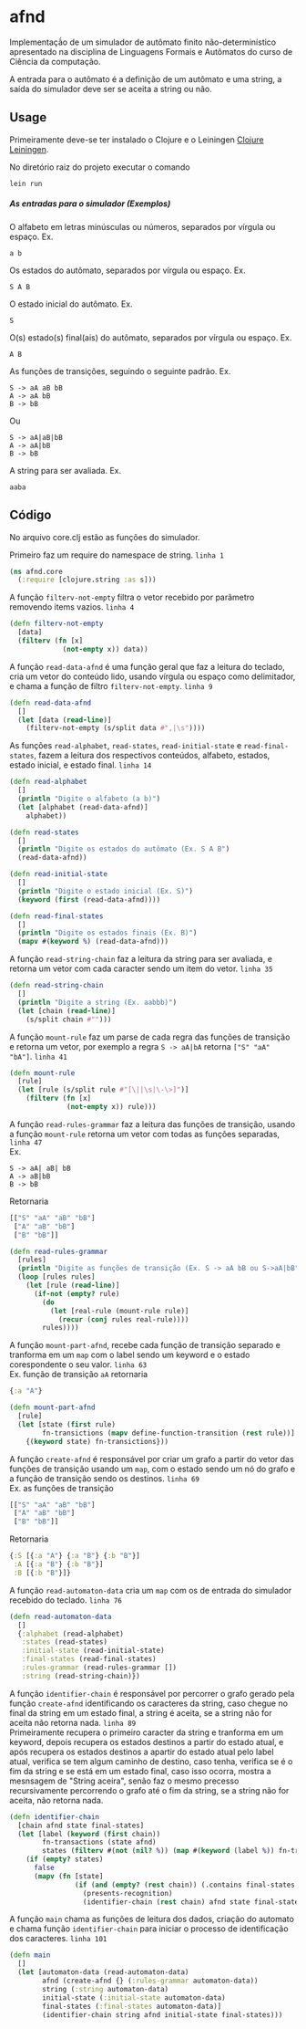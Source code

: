 # afnd
Implementaçã́o de um simulador de autômato finito não-determinístico 
apresentado na disciplina de Linguagens Formais e Autômatos do curso de 
Ciência da computação.
 
A entrada para o autômato é a definição de um autômato e uma string, a saída
do simulador deve ser se aceita a string ou não.

## Usage

Primeiramente deve-se ter instalado o Clojure e o Leiningen [Clojure](https://clojure.org/guides/getting_started) [Leiningen](https://leiningen.org/#install).


No diretório raiz do projeto executar o comando  
```
lein run
```

##### As entradas para o simulador (Exemplos)
O alfabeto em letras minúsculas ou números, separados por vírgula ou espaço. Ex.  
```
a b
```

Os estados do autômato, separados por vírgula ou espaço. Ex.  
```
S A B
```

O estado inicial do autômato. Ex.  
```
S
```

O(s) estado(s) final(ais) do autômato, separados por vírgula ou espaço. Ex.  
```
A B
```

As funções de transições, seguindo o seguinte padrão. Ex.
```
S -> aA aB bB
A -> aA bB
B -> bB
```
Ou
```
S -> aA|aB|bB
A -> aA|bB
B -> bB
```

A string para ser avaliada. Ex.
```
aaba
```

## Código

No arquivo core.clj estão as funções do simulador.  

Primeiro faz um require do namespace de string. ``linha 1``
```clojure
(ns afnd.core
  (:require [clojure.string :as s]))
```

A função ``filterv-not-empty`` filtra o vetor recebido por parâmetro 
removendo items vazios. ``linha 4``
```clojure
(defn filterv-not-empty
  [data]
  (filterv (fn [x]
             (not-empty x)) data))
```

A função ``read-data-afnd`` é uma função geral que faz a leitura do teclado, 
cria um vetor do conteúdo lido, usando vírgula ou espaço como delimitador, 
e chama a função de filtro ``filterv-not-empty``. ``linha 9``  
```clojure
(defn read-data-afnd
  []
  (let [data (read-line)]
    (filterv-not-empty (s/split data #",|\s"))))
```

As funções ``read-alphabet``, ``read-states``, ``read-initial-state`` e 
``read-final-states``, fazem a leitura dos respectivos conteúdos, alfabeto, 
estados, estado inicial, e estado final. ``linha 14``
```clojure
(defn read-alphabet
  []
  (println "Digite o alfabeto (a b)")
  (let [alphabet (read-data-afnd)]
    alphabet))

(defn read-states
  []
  (println "Digite os estados do autômato (Ex. S A B")
  (read-data-afnd))

(defn read-initial-state
  []
  (println "Digite o estado inicial (Ex. S)")
  (keyword (first (read-data-afnd))))

(defn read-final-states
  []
  (println "Digite os estados finais (Ex. B)")
  (mapv #(keyword %) (read-data-afnd)))
```

A função ``read-string-chain`` faz a leitura da string para ser avaliada, 
e retorna um vetor com cada caracter sendo um item do vetor. ``linha 35``  
```clojure
(defn read-string-chain
  []
  (println "Digite a string (Ex. aabbb)")
  (let [chain (read-line)]
    (s/split chain #"")))
```

A função ``mount-rule`` faz um parse de cada regra das funções de transição 
e retorna um vetor, por exemplo a regra ``S -> aA|bA`` retorna ``["S" "aA" "bA"]``. ``linha 41``  
```clojure
(defn mount-rule
  [rule]
  (let [rule (s/split rule #"[\||\s|\-\>]")]
    (filterv (fn [x]
              (not-empty x)) rule)))
```

A função ``read-rules-grammar`` faz a leitura das funções de transição, 
usando a função ``mount-rule`` retorna um vetor com todas as funções separadas, ``linha 47``  
Ex.  
```
S -> aA| aB| bB  
A -> aB|bB  
B -> bB  
```
Retornaria  
```clojure
[["S" "aA" "aB" "bB"]
 ["A" "aB" "bB"]
 ["B" "bB"]]
```
```clojure
(defn read-rules-grammar
  [rules]
  (println "Digite as funções de transição (Ex. S -> aA bB ou S->aA|bB")
  (loop [rules rules]
    (let [rule (read-line)]
      (if-not (empty? rule)
        (do
          (let [real-rule (mount-rule rule)]
            (recur (conj rules real-rule))))
        rules))))
```

A função ``mount-part-afnd``, recebe cada função de transição separado 
e tranforma em um ``map`` com o label sendo um keyword e o estado 
corespondente o seu valor. ``linha 63``  
Ex. função de transição ``aA`` retornaria  
```clojure
{:a "A"}
```
```clojure
(defn mount-part-afnd
  [rule]
  (let [state (first rule)
        fn-transictions (mapv define-function-transition (rest rule))]
    {(keyword state) fn-transictions}))
```

A função ``create-afnd`` é responsável por criar um grafo a partir do vetor das  
funções de transição usando um ``map``, com o estado sendo um nó do grafo 
e a função de transição sendo os destinos. ``linha 69``  
Ex. as funções de transição  
```clojure
[["S" "aA" "aB" "bB"]
 ["A" "aB" "bB"]
 ["B" "bB"]]
```
Retornaria  
```clojure
{:S [{:a "A"} {:a "B"} {:b "B"}]
 :A [{:a "B"} {:b "B"}]
 :B [{:b "B"}]}
```

A função ``read-automaton-data`` cria um ``map`` com os de entrada do simulador 
recebido do teclado. ``linha 76``  
```clojure
(defn read-automaton-data
  []
  {:alphabet (read-alphabet)
   :states (read-states)
   :initial-state (read-initial-state)
   :final-states (read-final-states)
   :rules-grammar (read-rules-grammar [])
   :string (read-string-chain)})
```

A função ``identifier-chain`` é responsável por percorrer o grafo gerado 
pela função ``create-afnd`` identificando os caracteres da string, caso 
chegue no final da string em um estado final, a string é aceita, se a string não 
for aceita não retorna nada. ``linha 89``  
Primeiramente recupera o primeiro caracter da string e tranforma em um keyword, 
depois recupera os estados destinos a partir do estado atual, e após recupera os 
estados destinos a apartir do estado atual pelo label atual, verifica se tem algum 
caminho de destino, caso tenha, verifica se é o fim da string e se está em um estado 
final, caso isso ocorra, mostra a mesnsagem de "String aceira", senão faz o mesmo 
precesso recursivamente percorrendo o grafo até o fim da string, se a string não for 
aceita, não retorna nada.
```clojure
(defn identifier-chain
  [chain afnd state final-states]
  (let [label (keyword (first chain))
        fn-transactions (state afnd)
        states (filterv #(not (nil? %)) (map #(keyword (label %)) fn-transactions))]
    (if (empty? states)
      false
      (mapv (fn [state]
	            (if (and (empty? (rest chain)) (.contains final-states state)) 
	              (presents-recognition)
	              (identifier-chain (rest chain) afnd state final-states))) states))))
```

A função ``main`` chama as funções de leitura dos dados, criação do automato 
e chama função ``identifier-chain`` para iniciar o processo de identificação 
dos caracteres. ``linha 101``  
```clojure
(defn main
  []
  (let [automaton-data (read-automaton-data)
        afnd (create-afnd {} (:rules-grammar automaton-data))
        string (:string automaton-data)
        initial-state (:initial-state automaton-data)
        final-states (:final-states automaton-data)]
        (identifier-chain string afnd initial-state final-states)))
```














